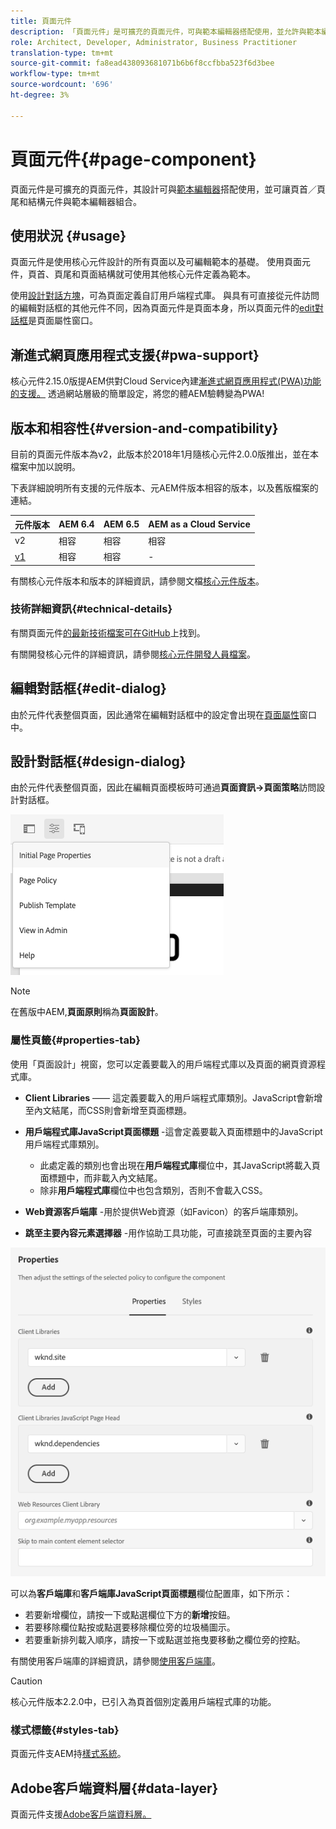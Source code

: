 ```yaml
---
title: 頁面元件
description: 「頁面元件」是可擴充的頁面元件，可與範本編輯器搭配使用，並允許與範本編輯器組合頁首／頁尾和結構元件。
role: Architect, Developer, Administrator, Business Practitioner
translation-type: tm+mt
source-git-commit: fa8ead438093681071b6b6f8ccfbba523f6d3bee
workflow-type: tm+mt
source-wordcount: '696'
ht-degree: 3%

---
```



# 頁面元件{#page-component}

頁面元件是可擴充的頁面元件，其設計可與[範本編輯器](https://docs.adobe.com/content/help/en/experience-manager-cloud-service/sites/authoring/features/templates.html)搭配使用，並可讓頁首／頁尾和結構元件與範本編輯器組合。

## 使用狀況 {#usage}

頁面元件是使用核心元件設計的所有頁面以及可編輯範本的基礎。 使用頁面元件，頁首、頁尾和頁面結構就可使用其他核心元件定義為範本。

使用[設計對話方塊](#design-dialog)，可為頁面定義自訂用戶端程式庫。 與具有可直接從元件訪問的編輯對話框的其他元件不同，因為頁面元件是頁面本身，所以頁面元件的[edit對話框](#edit-dialog)是頁面屬性窗口。

## 漸進式網頁應用程式支援{#pwa-support}

核心元件2.15.0版提AEM供對Cloud Service內建[漸進式網頁應用程式(PWA)功能的支援。](https://experienceleague.adobe.com/docs/experience-manager-cloud-service/sites/authoring/features/enable-pwa.html) 透過網站層級的簡單設定，將您的體AEM驗轉變為PWA!

## 版本和相容性{#version-and-compatibility}

目前的頁面元件版本為v2，此版本於2018年1月隨核心元件2.0.0版推出，並在本檔案中加以說明。

下表詳細說明所有支援的元件版本、元AEM件版本相容的版本，以及舊版檔案的連結。

| 元件版本 | AEM 6.4 | AEM 6.5 | AEM as a Cloud Service  |
|---|---|---|---|
| v2 | 相容 | 相容 | 相容 |
| [v1](v1/page-v1.md) | 相容 | 相容 | - |

有關核心元件版本和版本的詳細資訊，請參閱文檔[核心元件版本](/help/versions.md)。

### 技術詳細資訊{#technical-details}

有關頁面元件[的最新技術檔案可在GitHub](https://adobe.com/go/aem_cmp_tech_page_v2)上找到。

有關開發核心元件的詳細資訊，請參閱[核心元件開發人員檔案](/help/developing/overview.md)。

## 編輯對話框{#edit-dialog}

由於元件代表整個頁面，因此通常在編輯對話框中的設定會出現在[頁面屬性](https://docs.adobe.com/content/help/zh-Hant/experience-manager-cloud-service/sites/authoring/fundamentals/page-properties.html)窗口中。

## 設計對話框{#design-dialog}

由於元件代表整個頁面，因此在編輯頁面模板時可通過&#x200B;**頁面資訊->頁面策略**&#x200B;訪問設計對話框。

![頁面原則](/help/assets/page-policy.png)

>[!NOTE]
>
>在舊版中AEM,**頁面原則**&#x200B;稱為&#x200B;**頁面設計**。

### 屬性頁籤{#properties-tab}

使用「頁面設計」視窗，您可以定義要載入的用戶端程式庫以及頁面的網頁資源程式庫。

* **Client Libraries**  —— 這定義要載入的用戶端程式庫類別。JavaScript會新增至內文結尾，而CSS則會新增至頁面標題。
* **用戶端程式庫JavaScript頁面標題** -這會定義要載入頁面標題中的JavaScript用戶端程式庫類別。
   * 此處定義的類別也會出現在&#x200B;**用戶端程式庫**&#x200B;欄位中，其JavaScript將載入頁面標題中，而非載入內文結尾。
   * 除非&#x200B;**用戶端程式庫**&#x200B;欄位中也包含類別，否則不會載入CSS。

* **Web資源客戶端庫** -用於提供Web資源（如Favicon）的客戶端庫類別。

* **跳至主要內容元素選擇器** -用作協助工具功能，可直接跳至頁面的主要內容

![頁面元件設計對話方塊](/help/assets/page-design.png)

可以為&#x200B;**客戶端庫**&#x200B;和&#x200B;**客戶端庫JavaScript頁面標題**&#x200B;欄位配置庫，如下所示：

* 若要新增欄位，請按一下或點選欄位下方的&#x200B;**新增**&#x200B;按鈕。
* 若要移除欄位點按或點選要移除欄位旁的垃圾桶圖示。
* 若要重新排列載入順序，請按一下或點選並拖曳要移動之欄位旁的控點。

有關使用客戶端庫的詳細資訊，請參閱[使用客戶端庫](https://helpx.adobe.com/experience-manager/6-5/sites/developing/using/clientlibs.html)。

>[!CAUTION]
>
>核心元件版本2.2.0中，已引入為頁首個別定義用戶端程式庫的功能。

### 樣式標籤{#styles-tab}

頁面元件支AEM持[樣式系統](/help/get-started/authoring.md#component-styling)。

## Adobe客戶端資料層{#data-layer}

頁面元件支援[Adobe客戶端資料層。](/help/developing/data-layer/overview.md)

